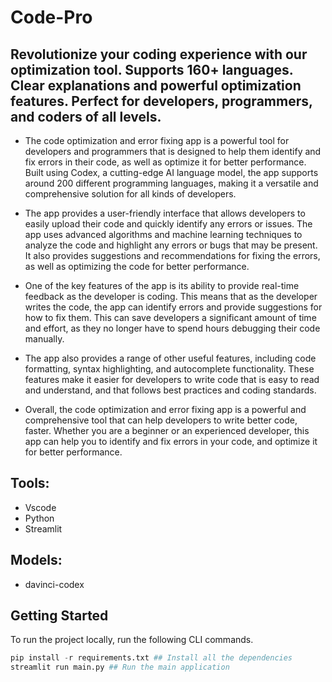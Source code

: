 # Code-Pro

## Revolutionize your coding experience with our optimization tool. Supports 160+ languages. Clear explanations and powerful optimization features. Perfect for developers, programmers, and coders of all levels.

- The code optimization and error fixing app is a powerful tool for developers and programmers that is designed to help them identify and fix errors in their code, as well as optimize it for better performance. Built using Codex, a cutting-edge AI language model, the app supports around 200 different programming languages, making it a versatile and comprehensive solution for all kinds of developers.

- The app provides a user-friendly interface that allows developers to easily upload their code and quickly identify any errors or issues. The app uses advanced algorithms and machine learning techniques to analyze the code and highlight any errors or bugs that may be present. It also provides suggestions and recommendations for fixing the errors, as well as optimizing the code for better performance.

- One of the key features of the app is its ability to provide real-time feedback as the developer is coding. This means that as the developer writes the code, the app can identify errors and provide suggestions for how to fix them. This can save developers a significant amount of time and effort, as they no longer have to spend hours debugging their code manually.

- The app also provides a range of other useful features, including code formatting, syntax highlighting, and autocomplete functionality. These features make it easier for developers to write code that is easy to read and understand, and that follows best practices and coding standards.

- Overall, the code optimization and error fixing app is a powerful and comprehensive tool that can help developers to write better code, faster. Whether you are a beginner or an experienced developer, this app can help you to identify and fix errors in your code, and optimize it for better performance.

## Tools:
- Vscode
- Python
- Streamlit
## Models:
- davinci-codex

## Getting Started

To run the project locally, run the following CLI commands.

```python
pip install -r requirements.txt ## Install all the dependencies
streamlit run main.py ## Run the main application
```
